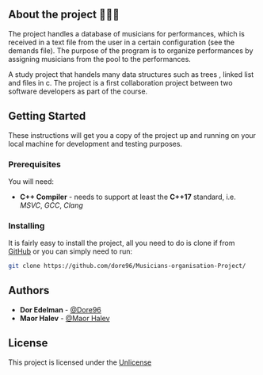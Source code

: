 ## About the project 🎵🎶🎸
The project handles a database of musicians for performances, which is received in a text file from the user in a certain configuration (see the demands file).
The purpose of the program is to organize performances by assigning musicians from the pool to the performances.

A study project that handels many data structures such as trees , linked list and files in c.
The project is a first collaboration project between two software developers as part of the course.

## Getting Started

These instructions will get you a copy of the project up and running on your local
machine for development and testing purposes.

### Prerequisites

You will need:

* **C++ Compiler** - needs to support at least the **C++17** standard, i.e. *MSVC*,
*GCC*, *Clang*

### Installing

It is fairly easy to install the project, all you need to do is clone if from
[GitHub](https://github.com/dore96/Musicians-organisation-Project) or you can simply need to run:

```bash
git clone https://github.com/dore96/Musicians-organisation-Project/
```

## Authors
* **Dor Edelman** - [@Dore96](https://github.com/dore96)
* **Maor Halev** - [@Maor Halev](https://github.com/MaorHalev)

## License

This project is licensed under the [Unlicense](https://unlicense.org/)
